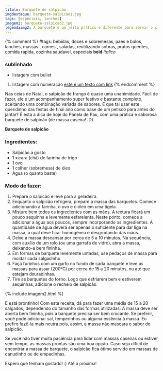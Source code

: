 ```yaml
---
titulo: Barquete de salpicão
imgdestaque: barquete-salpicao1.jpg
tags: [especiais, lanches]
imagem2: barquete-salpicao2.jpg
legendaimg2: A barquete é um jeito prático e diferente para servir o clássico salpicão.
---
```

{% comment %}
#tags: bebidas, doces e sobremesas, paes e bolos, lanches, massas , carnes , saladas, reutilizando sobras, pratos quentes, comida rapida, cozinha saudavel, especiais
**bold**
*italico*
### sublinhado
* listagem com bullet
1. listagem com numeração
[este é um texto com link](https://www.enderecodolink.com)
{% endcomment %}

Nas ceias de Natal, o salpicão de frango é quase uma unanimidade. Fácil de fazer, ele é um acompanhamento super festivo e bastante completo, aceitando uma combinação variada de sabores. E que tal usar este queridinho das festas de final ano como base de um petisco para antes do jantar? É esta a dica de hoje do Panela de Pau, com uma prática e saborosa barquete de salpicão (de massa caseira! :D).

**Barquete de salpicão**

### Ingredientes:

* Salpicão a gosto
* 1 xícara (chá) de farinha de trigo
* 1 ovo
* 1 colher (sobremesa) de óleo
* Água (o quanto baste)

### Modo de fazer:

1. Prepare o salpicão e leve para a geladeira. 
2. Enquanto o salpicão refrigera, prepare a massa das barquetes. Comece adicionando a farinha, o ovo e o óleo em uma tigela.
3. Misture bem todos os ingredientes com as mãos. A textura ficará um pouco sequinha e levemente esfarelenta. Neste ponto, comece a adicionar a água aos poucos, sempre incorporando os ingredientes. A quantidade de água deverá ser apenas o suficiente para dar liga na massa, a qual deve ficar homogênea e desgrudando das mãos. 
4. Deixe a massa descansar por cerca de 5 a 10 minutos. Na sequência, com auxílio de um rolo (ou uma garrafa de vidro), abra a massa, deixando-a bem fininha. 
5. Em formas de barquete levemente untadas, use pedaços de massa para moldar cada salgadinho. 
6. Faça furinhos com um garfo no fundo de cada barquete e leve as massas para assar (200ºC) por cerca de 15 a 20 minutos, ou até que estejam douradinhas. 
7. Tire as barquetes do forno. Logo que esfriarem bem e estiverem sequinhas, adicione o recheio de salpicão.

{% include imagem2.html %}

E está prontinho! Com esta receita, dá para fazer uma média de 15 a 20 salgados, dependendo do tamanho das formas utilizadas. A massa deve ser aberta bem fininha, pois a barquete precisa ser bem crocante. Se preferir, você pode adicionar sal, temperinhos ou alguma essência à massa. Eu prefiro fazê-la mais neutra pois, assim, a massa não mascara o sabor do salpicão. 

Se você não tiver muita paciência para lidar com massas caseiras ou estiver sem tempo, as massas prontas são uma boa opção. Caso seja difícil de encontrar a massa de barquete, o salpicão fica ótimo servido em massas de canudinho ou de empadinhas. 

Espero que tenham gostado! :)
Até a próxima!
